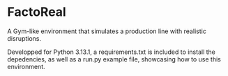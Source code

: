 # FactoReal
A Gym-like environment that simulates a production line with realistic disruptions.

Developped for Python 3.13.1, a requirements.txt is included to install the depedencies, as well as a run.py example file, showcasing how to use this environment.